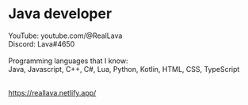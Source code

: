 # Java developer
YouTube: youtube.com/@RealLava
<br>
Discord: Lava#4650
<br>
<br>Programming languages that I know:
<br>Java, Javascript, C++, C#, Lua, Python, Kotlin, HTML, CSS, TypeScript

<br>https://reallava.netlify.app/
